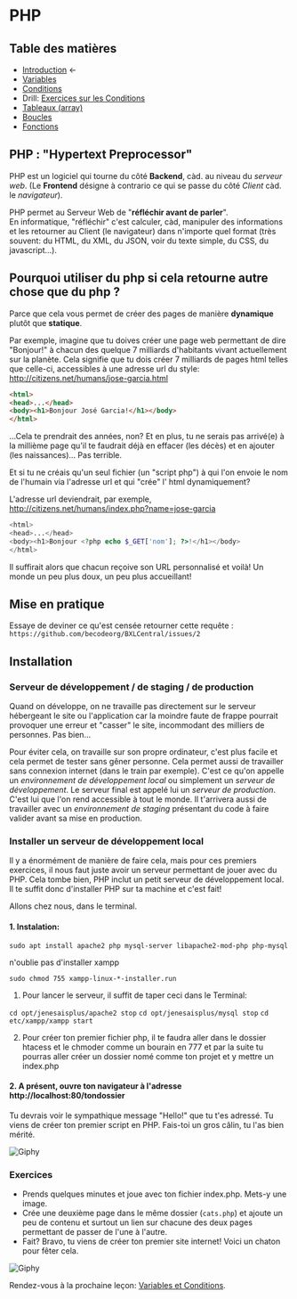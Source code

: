 # PHP

## Table des matières

- [Introduction](php-introduction.md)   ←
- [Variables](php-variables.md)
- [Conditions](php-conditions.md)
- Drill: [Exercices sur les Conditions](php-exercices-conditions.md)
- [Tableaux (array)](php-array.md)
- [Boucles](php-boucles.md)
- [Fonctions](php-fonctions.md)


## PHP : "Hypertext Preprocessor"
PHP est un logiciel qui tourne du côté **Backend**, càd. au niveau du _serveur web_. (Le **Frontend** désigne à contrario ce qui se passe du côté _Client_ càd. le _navigateur_).

PHP permet au Serveur Web de "**réfléchir avant de parler**".   
En informatique, "réfléchir" c'est calculer, càd, manipuler des informations et les retourner au Client (le navigateur) dans n'importe quel format (très souvent: du HTML, du XML, du JSON, voir du texte simple, du CSS, du javascript...).

## Pourquoi utiliser du php si cela retourne autre chose que du php ?

Parce que cela vous permet de créer des pages de manière **dynamique** plutôt que **statique**.

Par exemple, imagine que tu doives créer une page web permettant de dire "Bonjour!" à chacun des quelque 7 milliards d'habitants vivant actuellement sur la planète.
Cela signifie que tu dois créer 7 milliards de pages html telles que celle-ci, accessibles à une adresse url du style: http://citizens.net/humans/jose-garcia.html

```HTML
<html>
<head>...</head>
<body><h1>Bonjour José Garcia!</h1></body>
</html>
```
...Cela te prendrait des années, non? Et en plus, tu ne serais pas arrivé(e) à la millième page qu'il te faudrait déjà en effacer (les décès) et en ajouter (les naissances)... Pas terrible.

Et si tu ne créais qu'un seul fichier (un "script php") à qui l'on envoie le nom de l'humain via l'adresse url et qui "crée" l' html dynamiquement?

L'adresse url deviendrait, par exemple,  http://citizens.net/humans/index.php?name=jose-garcia


```PHP
<html>
<head>...</head>
<body><h1>Bonjour <?php echo $_GET['nom']; ?>!</h1></body>
</html>
```

Il suffirait alors que chacun reçoive son URL personnalisé et voilà! Un monde un peu plus doux, un peu plus accueillant!

## Mise en pratique

Essaye de deviner ce qu'est censée retourner cette requête :   
`https://github.com/becodeorg/BXLCentral/issues/2`

## Installation

### Serveur de développement / de staging / de production
Quand on développe, on ne travaille pas directement sur le serveur hébergeant le site ou l'application car la moindre faute de frappe pourrait provoquer une erreur et "casser" le site, incommodant des milliers de personnes. Pas bien...

Pour éviter cela, on travaille sur son propre ordinateur, c'est plus facile et cela permet de tester sans gêner personne. Cela permet aussi de travailler sans connexion internet (dans le train par exemple). C'est ce qu'on appelle un _environnement de développement local_  ou simplement un _serveur de développement_. Le serveur final est appelé lui un _serveur de production_. C'est lui que l'on rend accessible à tout le monde.
Il t'arrivera aussi de travailler avec un _environnement de staging_ présentant du code à faire valider avant sa mise en production.

### Installer un serveur de développement local
Il y a énormément de manière de faire cela, mais pour ces premiers exercices, il nous faut juste avoir un serveur permettant de jouer avec du PHP.
Cela tombe bien, PHP inclut un petit serveur de développement local. Il te suffit donc d'installer PHP sur ta machine et c'est fait!

Allons chez nous, dans le terminal.

#### 1. Instalation:

` sudo apt install apache2 php mysql-server libapache2-mod-php php-mysql ` 

n'oublie pas d'installer xampp 

` sudo chmod 755 xampp-linux-*-installer.run `

1. Pour lancer le serveur, il suffit de taper ceci dans le Terminal: 

 ``` cd opt/jenesaisplus/apache2 stop ``` 
 ``` cd opt/jenesaisplus/mysql stop ``` 
 ``` cd etc/xampp/xampp start ```

2. Pour créer ton premier fichier php, il te faudra aller dans le dossier htacess et le chmoder comme un bourain en 777 et par la suite tu pourras aller créer un dossier nomé comme ton projet et y mettre un index.php

#### 2. A présent, ouvre ton navigateur à l'adresse http://localhost:80/tondossier

Tu devrais voir le sympathique message "Hello!" que tu t'es adressé. Tu viens de créer ton premier script en PHP. Fais-toi un gros câlin, tu l'as bien mérité.

![Giphy](http://media1.giphy.com/media/35gNg6o2HYjSg/giphy.gif)

### Exercices

- Prends quelques minutes et joue avec ton fichier index.php. Mets-y une image.
- Crée une deuxième page dans le même dossier (`cats.php`) et ajoute un peu de contenu et surtout un lien sur chacune des deux pages permettant de passer de l'une à l'autre.
- Fait? Bravo, tu viens de créer ton premier site internet!
Voici un chaton pour fêter cela.

![Giphy](http://media0.giphy.com/media/nsMPhWK6bfxHq/giphy.gif)


Rendez-vous à la prochaine leçon: [Variables et Conditions](./php-variables.md).


